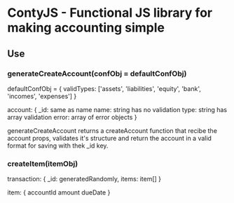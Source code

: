 # ContyJS - Functional JS library for making accounting simple

## Use

### generateCreateAccount(confObj = defaultConfObj)

  defaultConfObj = {
    validTypes: ['assets', 'liabilities', 'equity', 'bank', 'incomes', 'expenses']
  }

account: 
  {
    _id: same as name
    name: string has no validation
    type: string has array validation
    error: array of error objects
  }
  
  generateCreateAccount returns a createAccount function that recibe the account props, validates it's structure and return the account in a valid format for saving with thek _id key.  

  ### createItem(itemObj)
  


transaction: {
  _id: generatedRandomly,
  items: item[]
}

item: {
  accountId
  amount
  dueDate
}